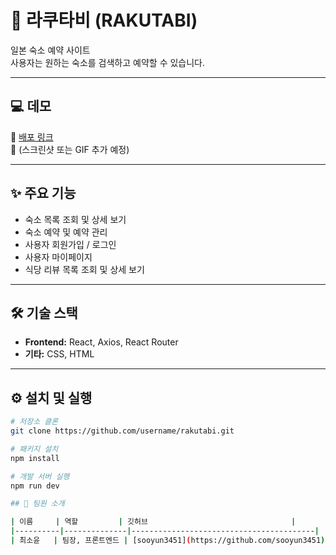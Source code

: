 # 🏨 라쿠타비 (RAKUTABI)

일본 숙소 예약 사이트  
사용자는 원하는 숙소를 검색하고 예약할 수 있습니다.

---

## 💻 데모

🔗 [배포 링크](https://example.com)  
📸 (스크린샷 또는 GIF 추가 예정)

---

## ✨ 주요 기능

- 숙소 목록 조회 및 상세 보기
- 숙소 예약 및 예약 관리
- 사용자 회원가입 / 로그인
- 사용자 마이페이지
- 식당 리뷰 목록 조회 및 상세 보기

---

## 🛠 기술 스택

- **Frontend:** React, Axios, React Router
- **기타:** CSS, HTML

---

## ⚙️ 설치 및 실행

```bash
# 저장소 클론
git clone https://github.com/username/rakutabi.git

# 패키지 설치
npm install

# 개발 서버 실행
npm run dev

## 👥 팀원 소개

| 이름     | 역할         | 깃허브                                |
|----------|--------------|-----------------------------------------|
| 최소윤   | 팀장, 프론트엔드 | [sooyun3451](https://github.com/sooyun3451) |
